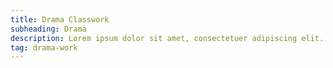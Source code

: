 ```yaml
---
title: Drama Classwork
subheading: Drama
description: Lorem ipsum dolor sit amet, consectetuer adipiscing elit.
tag: drama-work
---
```

